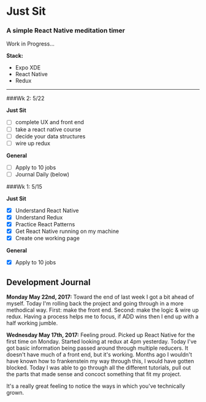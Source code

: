 # Just Sit

### A simple React Native meditation timer

Work in Progress...

**Stack:**
  - Expo XDE
  - React Native
  - Redux

---

###Wk 2: 5/22

**Just Sit**
- [ ] complete UX and front end
- [ ] take a react native course
- [ ] decide your data structures
- [ ] wire up redux

**General**
- [ ] Apply to 10 jobs
- [ ] Journal Daily (below)

###Wk 1: 5/15

**Just Sit**
- [x] Understand React Native
- [x] Understand Redux
- [x] Practice React Patterns
- [x] Get React Native running on my machine
- [x] Create one working page

**General**
- [x] Apply to 10 jobs

## Development Journal


**Monday May 22nd, 2017:**
Toward the end of last week I got a bit ahead of myself.  Today I'm rolling back the project and going through in a more methodical way. First: make the front end. Second: make the logic & wire up redux.  Having a process helps me to focus, if ADD wins then I end up with a half working jumble.


**Wednesday May 17th, 2017:**
Feeling proud. Picked up React Native for the first time on Monday. Started looking at redux at 4pm yesterday. Today I've got basic information being passed around through multiple reducers. It doesn't have much of a front end, but it's working. Months ago I wouldn't have known how to frankenstein my way through this, I would have gotten blocked.  Today I was able to go through all the different tutorials, pull out the parts that made sense and concoct something that fit my project.

It's a really great feeling to notice the ways in which you've technically grown.
